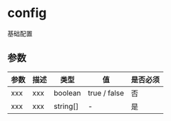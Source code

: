 # config

基础配置

## 参数

| 参数 | 描述 | 类型     | 值           | 是否必须 |
| ---- | ---- | -------- | ------------ | -------- |
| xxx  | xxx  | boolean  | true / false | 否       |
| xxx  | xxx  | string[] | -            | 是       |
